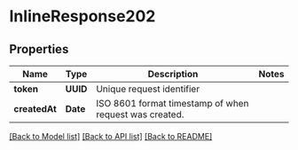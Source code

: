 # InlineResponse202

## Properties
Name | Type | Description | Notes
------------ | ------------- | ------------- | -------------
**token** | **UUID** | Unique request identifier | 
**createdAt** | **Date** | ISO 8601 format timestamp of when request was created. | 

[[Back to Model list]](../README.md#documentation-for-models) [[Back to API list]](../README.md#documentation-for-api-endpoints) [[Back to README]](../README.md)



